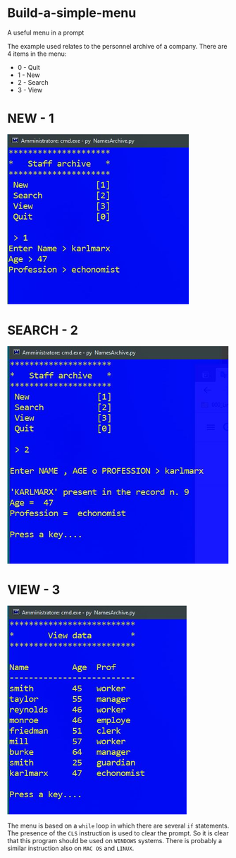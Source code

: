 # Build-a-simple-menu
A useful menu in a prompt

The example used relates to the personnel archive of a company. 
There are 4 items in the menu:
* 0 - Quit
* 1 - New
* 2 - Search
* 3 - View
# NEW - 1
![Image](pic/new.JPG)

# SEARCH - 2
![Image](pic/search.JPG)

# VIEW - 3
![Image](pic/view.JPG)

The menu is based on a `while` loop in which there are several `if` statements.
The presence of the `CLS` instruction is used to clear the prompt. 
So it is clear that this program should be used on `WINDOWS` systems. 
There is probably a similar instruction also on `MAC OS` and `LINUX`.
